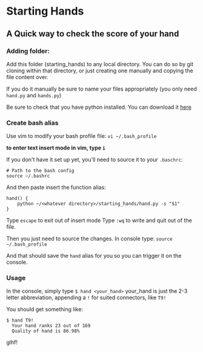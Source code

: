 # Starting Hands
## A Quick way to check the score of your hand

### Adding folder:

Add this folder (starting_hands) to any local directory. You can do so by git cloning within that directory, 
or just creating one manually and copying the file content over.

If you do it manually be sure to name your files appropriately (you only need `hand.py` and `hands.py`)

Be sure to check that you have python installed. You can download it [here](https://www.python.org/downloads/)

### Create bash alias

Use vim to modify your bash profile file: `vi ~/.bash_profile`

**to enter text insert mode in vim, type `i`**

If you don't have it set up yet, you'll need to source it to your `.baschrc`:
```
# Path to the bash config
source ~/.bashrc
```

And then paste insert the function alias:
```
hand() {
    python ~/<whatever directory>/starting_hands/hand.py -s "$1"
}
```

Type `escape` to exit out of insert mode
Type `:wq` to write and quit out of the file.

Then you just need to source the changes. In console type: `source ~/.bash_profile`

And that should save the `hand` alias for you so you can trigger it on the console.

### Usage

In the console, simply type `$ hand <your_hand>`
your_hand is just the 2-3 letter abbreviation, appending a `!` for suited connectors, like `T9!`

You should get something like:
```
$ hand T9!
  Your hand ranks 23 out of 169
  Quality of hand is 86.98%
```

glhf!
